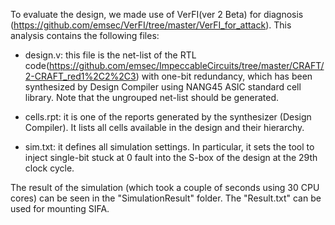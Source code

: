 To evaluate the design, we made use of VerFI(ver 2 Beta) for diagnosis (https://github.com/emsec/VerFI/tree/master/VerFI_for_attack). This analysis contains the following files:

- design.v: this file is the net-list of the RTL code(https://github.com/emsec/ImpeccableCircuits/tree/master/CRAFT/2-CRAFT_red1%2C2%2C3) with one-bit redundancy, which has been synthesized by Design Compiler using NANG45 ASIC standard cell library. Note that the ungrouped net-list should be generated.

- cells.rpt: it is one of the reports generated by the synthesizer (Design Compiler). It lists all cells available in the design and their hierarchy.

- sim.txt: it defines all simulation settings. In particular, it sets the tool to inject single-bit stuck at 0 fault into the S-box of the design at the 29th clock cycle.

The result of the simulation (which took a couple of seconds using 30 CPU cores) can be seen in the "SimulationResult" folder. The "Result.txt" can be used for mounting SIFA.
